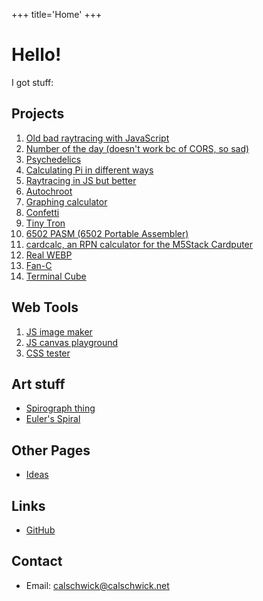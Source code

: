 +++
title='Home'
+++

# Hello!

I got stuff:

## Projects
1. [Old bad raytracing with JavaScript](https://calschwick.net/raytracing-web/)
2. [Number of the day (doesn't work bc of CORS, so sad)](https://calschwick.net/notd/)
3. [Psychedelics](https://calschwick.net/psychedelics/)
4. [Calculating Pi in different ways](https://calschwick.net/pi/)
5. [Raytracing in JS but better](https://calschwick.net/new-raytracing/)
1. [Autochroot](projects/autochroot)
6. [Graphing calculator](projects/graphing)
7. [Confetti](projects/confetti)
8. [Tiny Tron](projects/tiny-tron)
9. [6502 PASM (6502 Portable Assembler)](https://calschwick.net/6502pasm/)
10. [cardcalc, an RPN calculator for the M5Stack Cardputer](https://calschwick.net/cardcalc/)
10. [Real WEBP](projects/real-webp)
10. [Fan-C](projects/fan-c)
10. [Terminal Cube](projects/term-cube)

## Web Tools
1. [JS image maker](https://calschwick.net/image-maker/)
2. [JS canvas playground](https://calschwick.net/canvas-playground/)
3. [CSS tester](https://calschwick.net/css-tester/)

## Art stuff
- [Spirograph thing](https://calschwick.net/spirograph/)
- [Euler's Spiral](https://calschwick.net/eulers-spiral/)

## Other Pages
- [Ideas](ideas)

## Links
- [GitHub](https://github.com/CalSch)

## Contact
- Email: calschwick@calschwick.net